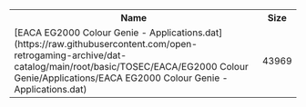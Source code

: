 <table>
<tr><th>Name</th><th>Size</th></tr>
<tr><td>
[EACA EG2000 Colour Genie - Applications.dat](https://raw.githubusercontent.com/open-retrogaming-archive/dat-catalog/main/root/basic/TOSEC/EACA/EG2000 Colour Genie/Applications/EACA EG2000 Colour Genie - Applications.dat)
</td><td>43969</td></tr>
</table>
